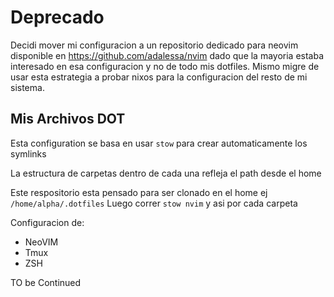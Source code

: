 # Deprecado
Decidi mover mi configuracion a un repositorio dedicado para neovim disponible en https://github.com/adalessa/nvim dado que la mayoria estaba interesado en
esa configuracion y no de todo mis dotfiles.
Mismo migre de usar esta estrategia a probar nixos para la configuracion del resto de mi sistema.


## Mis Archivos DOT

Esta configuration se basa en usar `stow` para crear automaticamente los symlinks

La estructura de carpetas dentro de cada una refleja el path desde el home

Este respositorio esta pensado para ser clonado en el home ej `/home/alpha/.dotfiles`
Luego correr `stow nvim` y asi por cada carpeta

Configuracion de:

- NeoVIM
- Tmux
- ZSH


TO be Continued
